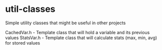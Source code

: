 # util-classes
Simple utility classes that might be useful in other projects

CachedVar.h - Template class that will hold a variable and its previous values
StatsVar.h  - Template class that will calculate stats (max, min, avg) for stored values

